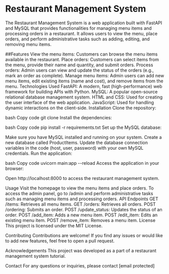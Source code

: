 # Restaurant Management System
The Restaurant Management System is a web application built with FastAPI and MySQL that provides functionalities for managing menu items and processing orders in a restaurant. It allows users to view the menu, place orders, and perform administrative tasks such as adding, editing, and removing menu items.

##Features
View the menu items: Customers can browse the menu items available in the restaurant.
Place orders: Customers can select items from the menu, provide their name and quantity, and submit orders.
Process orders: Admin users can view and update the status of the orders (e.g., mark an order as complete).
Manage menu items: Admin users can add new menu items, edit existing items (name and cost), and remove items from the menu.
Technologies Used
FastAPI: A modern, fast (high-performance) web framework for building APIs with Python.
MySQL: A popular open-source relational database management system.
HTML and CSS: Used for creating the user interface of the web application.
JavaScript: Used for handling dynamic interactions on the client-side.
Installation
Clone the repository:

bash
Copy code
git clone <repository-url>
Install the dependencies:

bash
Copy code
pip install -r requirements.txt
Set up the MySQL database:

Make sure you have MySQL installed and running on your system.
Create a new database called ProductItems.
Update the database connection variables in the code (host, user, password) with your own MySQL credentials.
Run the application:

bash
Copy code
uvicorn main:app --reload
Access the application in your browser:

Open http://localhost:8000 to access the restaurant management system.

Usage
Visit the homepage to view the menu items and place orders.
To access the admin panel, go to /admin and perform administrative tasks such as managing menu items and processing orders.
API Endpoints
GET /items: Retrieves all menu items.
GET /orders: Retrieves all orders.
POST /ordering: Submits an order.
POST /update_status: Updates the status of an order.
POST /add_item: Adds a new menu item.
POST /edit_item: Edits an existing menu item.
POST /remove_item: Removes a menu item.
License
This project is licensed under the MIT License.

Contributing
Contributions are welcome! If you find any issues or would like to add new features, feel free to open a pull request.

Acknowledgements
This project was developed as a part of a restaurant management system tutorial.

Contact
For any questions or inquiries, please contact [email protected]
